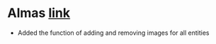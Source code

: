 # Almas [link](https://github.com/SuleymanDemirelKazakhstan/diploma-project-team-spirit/tree/backend/backend)
* Added the function of adding and removing images for all entities
